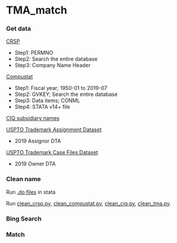 # TMA_match

### Get data

[CRSP](https://wrds-web.wharton.upenn.edu/wrds//ds/crsp/stock_a/stkhdr.cfm)
- Step1: PERMNO
- Step2: Search the entire database
- Step3: Company Name Header

[Compustat](https://wrds-web.wharton.upenn.edu/wrds/ds/comp/funda/index.cfm?navId=80)
- Step1: Fiscal year; 1950-01 to 2019-07
- Step2: GVKEY; Search the entire database
- Step3: Data items; CONML
- Step4: STATA v14+ file

[CIQ subsidiary names](https://www.capitaliq.com/)

[USPTO Trademark Assignment Dataset](https://www.uspto.gov/learning-and-resources/electronic-data-products/trademark-assignment-dataset)
- 2019 Assignor DTA

[USPTO Trademark Case Files Dataset](https://www.uspto.gov/learning-and-resources/electronic-data-products/trademark-case-files-dataset-0)
- 2019 Owner DTA

### Clean name
Run [.do files](https://github.com/FutureMathematician/TMA_match/tree/main/Clean_name/Pre_clean) in stata

Run [clean_crsp.py](https://github.com/FutureMathematician/TMA_match/blob/main/Clean_name/clean_crsp.py), [clean_compustat.py](https://github.com/FutureMathematician/TMA_match/blob/main/Clean_name/clean_compustat.py), [clean_ciq.py](https://github.com/FutureMathematician/TMA_match/blob/main/Clean_name/clean_ciq.py), [clean_tma.py](https://github.com/FutureMathematician/TMA_match/blob/main/Clean_name/clean_tma.py).

### Bing Search

### Match
